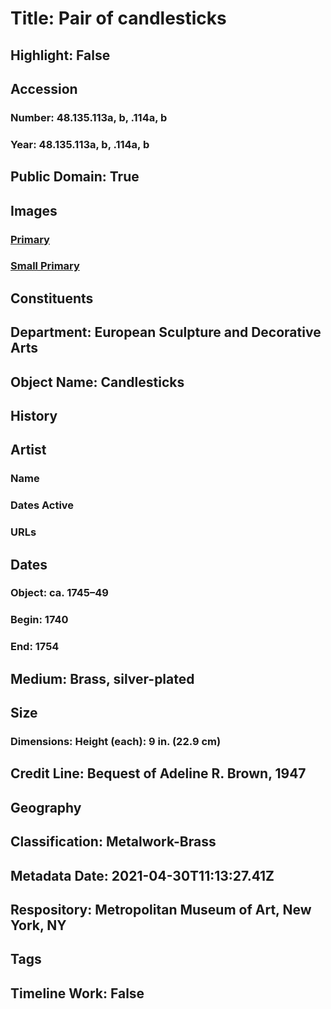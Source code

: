 # Title: Pair of candlesticks
## Highlight: False
## Accession
### Number: 48.135.113a, b, .114a, b
### Year: 48.135.113a, b, .114a, b
## Public Domain: True
## Images
### [Primary](https://images.metmuseum.org/CRDImages/es/original/142494.jpg)
### [Small Primary](https://images.metmuseum.org/CRDImages/es/web-large/142494.jpg)
## Constituents
## Department: European Sculpture and Decorative Arts
## Object Name: Candlesticks
## History
## Artist
### Name
### Dates Active
### URLs
## Dates
### Object: ca. 1745–49
### Begin: 1740
### End: 1754
## Medium: Brass, silver-plated
## Size
### Dimensions: Height (each): 9 in. (22.9 cm)
## Credit Line: Bequest of Adeline R. Brown, 1947
## Geography
## Classification: Metalwork-Brass
## Metadata Date: 2021-04-30T11:13:27.41Z
## Respository: Metropolitan Museum of Art, New York, NY
## Tags
## Timeline Work: False